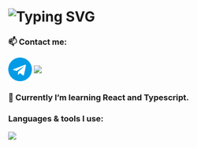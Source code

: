 
<h1><img src="https://readme-typing-svg.herokuapp.com?font=Fira+Code&pause=1000&color=00ABF7&width=435&lines=Hello+there%F0%9F%91%8B+My+name+is+Eugene.;I+am+a+Frontend+developer." alt="Typing SVG" /></h1>

<h3 align="left">📫 Contact me:</h3>

<p align="left">
<a href="https://t.me/eugenekartashian" target="_blank"><img align="center" src="https://github.com/eugenekartashian/eugenekartashian/blob/main/icons/tg.svg" alt="@eugenekartashian" height="48" width="48" /></a>
<a href="mailto:e.kartashian@gmail.com" target="_blank"><img align="center" src="https://skillicons.dev/icons?i=gmail" /></a>
</p>

<h3 align="left">🌱 Currently I’m learning React and Typescript.</h3>

<h3 align="left">Languages & tools I use:</h3>
<img src="https://skillicons.dev/icons?i=html,css,sass,js,react,ts,redux,tailwind,materialui,git,gulp,webpack,figma,ps,ai,jest,nodejs" />


